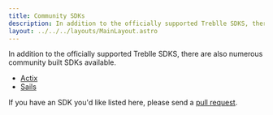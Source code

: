 ```yaml
---
title: Community SDKs
description: In addition to the officially supported Treblle SDKS, there are also numerous community built SDKs available.
layout: ../../../layouts/MainLayout.astro
---
```

In addition to the officially supported Treblle SDKS, there are also numerous community built SDKs available.

* <a href="https://github.com/barrage/actix-treblle" target="_blank">Actix</a>
* <a href="https://github.com/DominusKelvin/treblle-sails" target="_blank">Sails</a>

If you have an SDK you'd like listed here, please send a <a href="https://github.com/Treblle/docs/tree/main/src/pages/en/integrations/community-sdks.md" target="_blank">pull request</a>.
